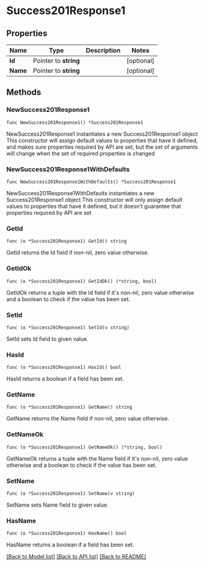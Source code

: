 # Success201Response1

## Properties

Name | Type | Description | Notes
------------ | ------------- | ------------- | -------------
**Id** | Pointer to **string** |  | [optional] 
**Name** | Pointer to **string** |  | [optional] 

## Methods

### NewSuccess201Response1

`func NewSuccess201Response1() *Success201Response1`

NewSuccess201Response1 instantiates a new Success201Response1 object
This constructor will assign default values to properties that have it defined,
and makes sure properties required by API are set, but the set of arguments
will change when the set of required properties is changed

### NewSuccess201Response1WithDefaults

`func NewSuccess201Response1WithDefaults() *Success201Response1`

NewSuccess201Response1WithDefaults instantiates a new Success201Response1 object
This constructor will only assign default values to properties that have it defined,
but it doesn't guarantee that properties required by API are set

### GetId

`func (o *Success201Response1) GetId() string`

GetId returns the Id field if non-nil, zero value otherwise.

### GetIdOk

`func (o *Success201Response1) GetIdOk() (*string, bool)`

GetIdOk returns a tuple with the Id field if it's non-nil, zero value otherwise
and a boolean to check if the value has been set.

### SetId

`func (o *Success201Response1) SetId(v string)`

SetId sets Id field to given value.

### HasId

`func (o *Success201Response1) HasId() bool`

HasId returns a boolean if a field has been set.

### GetName

`func (o *Success201Response1) GetName() string`

GetName returns the Name field if non-nil, zero value otherwise.

### GetNameOk

`func (o *Success201Response1) GetNameOk() (*string, bool)`

GetNameOk returns a tuple with the Name field if it's non-nil, zero value otherwise
and a boolean to check if the value has been set.

### SetName

`func (o *Success201Response1) SetName(v string)`

SetName sets Name field to given value.

### HasName

`func (o *Success201Response1) HasName() bool`

HasName returns a boolean if a field has been set.


[[Back to Model list]](../README.md#documentation-for-models) [[Back to API list]](../README.md#documentation-for-api-endpoints) [[Back to README]](../README.md)


